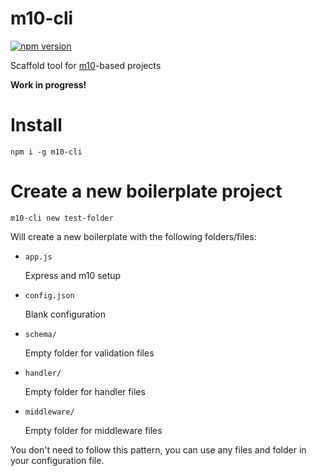 # m10-cli

[![npm version](https://badge.fury.io/js/m10-cli.svg)](https://badge.fury.io/js/m10-cli)

Scaffold tool for [m10](https://github.com/V3RITAS-UTD/m10)-based projects

**Work in progress!**

# Install

`npm i -g m10-cli`

# Create a new boilerplate project

`m10-cli new test-folder`

Will create a new boilerplate with the following folders/files:

 * `app.js`

   Express and m10 setup

 * `config.json`

   Blank configuration

 * `schema/`

   Empty folder for validation files

 * `handler/`

   Empty folder for handler files

 * `middleware/`

   Empty folder for middleware files


You don't need to follow this pattern, you can use any files and folder in your configuration file.
